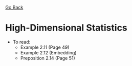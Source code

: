 [Go Back](https://github.com/arm-on/plan/blob/main/README.md)
# High-Dimensional Statistics

- To read:
    - Example 2.11 (Page 49)
    - Example 2.12 (Embedding)
    - Preposition 2.14 (Page 51)